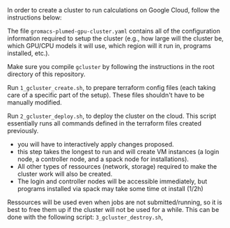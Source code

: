 In order to create a cluster to run calculations on Google Cloud, follow the instructions below: 

The file `gromacs-plumed-gpu-cluster.yaml` contains all of the configuration information required to setup the cluster (e.g., how large will the cluster be, which GPU/CPU models it will use, which region will it run in, programs installed, etc.).

Make sure you compile `gcluster` by following the instructions in the root directory of this repository.

Run `1_gcluster_create.sh`, to prepare terraform config files (each taking care of a specific part of the setup). These files shouldn't have to be manually modified.

Run `2_gcluster_deploy.sh`, to deploy the cluster on the cloud. This script essentially runs all commands defined in the terraform files created previously. 
* you will have to interactively apply changes proposed.
* this step takes the longest to run and will create VM instances (a login node, a controller node, and a spack node for installations).
* All other types of ressources (network, storage) required to make the cluster work will also be created.
* The login and controller nodes will be accessible immediately, but programs installed via spack may take some time ot install (1/2h)

Ressources will be used even when jobs are not submitted/running, so it is best to free them up if the cluster will not be used for a while. This can be done with the following script: `3_gcluster_destroy.sh`, 
